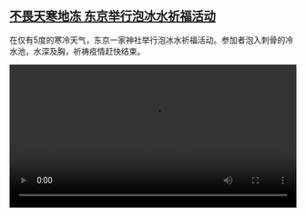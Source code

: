 <!--1610369661000-->
[不畏天寒地冻 东京举行泡冰水祈福活动](https://www.dw.com/zh/%E4%B8%8D%E7%95%8F%E5%A4%A9%E5%AF%92%E5%9C%B0%E5%86%BB%20%E4%B8%9C%E4%BA%AC%E4%B8%BE%E8%A1%8C%E6%B3%A1%E5%86%B0%E6%B0%B4%E7%A5%88%E7%A6%8F%E6%B4%BB%E5%8A%A8/a-56193254)
------

<p>在仅有5度的寒冷天气，东京一家神社举行泡冰水祈福活动。参加者泡入刺骨的冷水池，水深及胸，祈祷疫情赶快结束。</small></p><video src="https://tvdownloaddw-a.akamaihd.net/dwtv_video/flv/vdt_zh/2021/bchi210111_001_24eb1japan_1_sd_sor.mp4" controls style="width:100%"></video>

